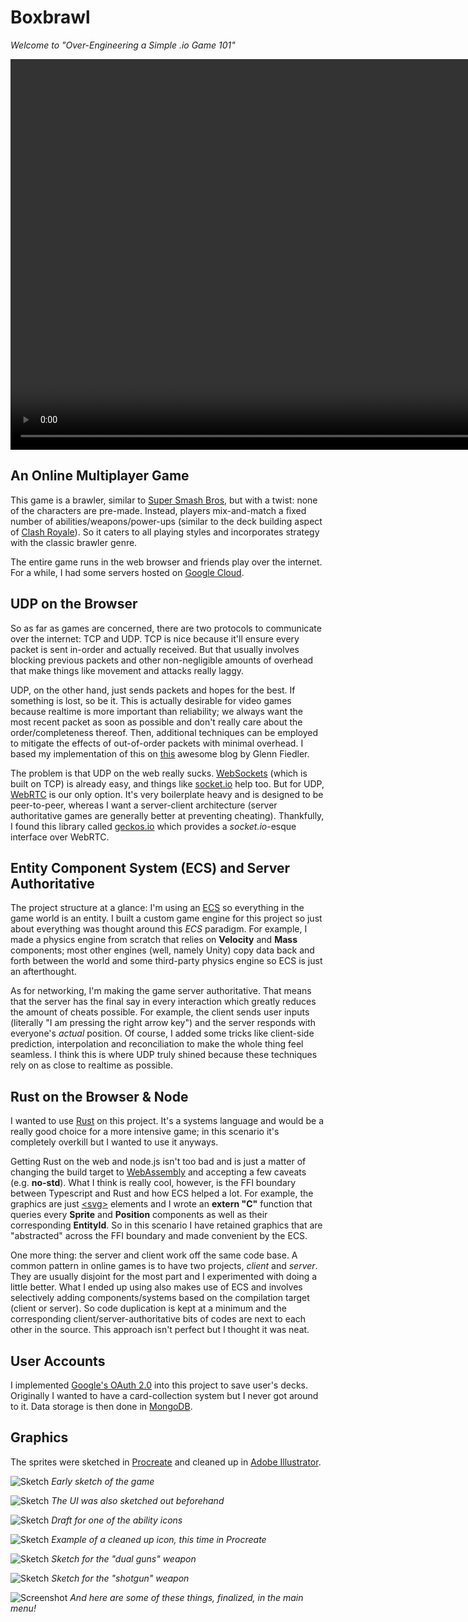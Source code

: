 # Boxbrawl
_Welcome to "Over-Engineering a Simple .io Game 101"_

<video width="1250" autoplay loop muted playsinline>
    <source src="assets/preview.mp4" type="video/mp4" />
    Your browser does not support the video tag.
</video>

## An Online Multiplayer Game
This game is a brawler, similar to [Super Smash Bros](https://www.smashbros.com/en_US/), but with a twist: none of the characters are pre-made. Instead, players mix-and-match a fixed number of abilities/weapons/power-ups (similar to the deck building aspect of [Clash Royale](https://supercell.com/en/games/clashroyale/)). So it caters to all playing styles and incorporates strategy with the classic brawler genre.

The entire game runs in the web browser and friends play over the internet. For a while, I had some servers hosted on [Google Cloud](https://cloud.google.com/).

## UDP on the Browser
So as far as games are concerned, there are two protocols to communicate over the internet: TCP and UDP. TCP is nice because it'll ensure every packet is sent in-order and actually received. But that usually involves blocking previous packets and other non-negligible amounts of overhead that make things like movement and attacks really laggy.

UDP, on the other hand, just sends packets and hopes for the best. If something is lost, so be it. This is actually desirable for video games because realtime is more important than reliability; we always want the most recent packet as soon as possible and don't really care about the order/completeness thereof. Then, additional techniques can be employed to mitigate the effects of out-of-order packets with minimal overhead. I based my implementation of this on [this](https://gafferongames.com/) awesome blog by Glenn Fiedler.

The problem is that UDP on the web really sucks. [WebSockets](https://developer.mozilla.org/en-US/docs/Web/API/WebSockets_API) (which is built on TCP) is already easy, and things like [socket.io](https://socket.io/) help too. But for UDP, [WebRTC](https://webrtc.org/) is our only option. It's very boilerplate heavy and is designed to be peer-to-peer, whereas I want a server-client architecture (server authoritative games are generally better at preventing cheating). Thankfully, I found this library called [geckos.io](https://geckos.io/) which provides a _socket.io_-esque interface over WebRTC.

## Entity Component System (ECS) and Server Authoritative
The project structure at a glance: I'm using an [ECS](https://github.com/Ralith/hecs) so everything in the game world is an entity. I built a custom game engine for this project so just about everything was thought around this _ECS_ paradigm. For example, I made a physics engine from scratch that relies on **Velocity** and **Mass** components; most other engines (well, namely Unity) copy data back and forth between the world and some third-party physics engine so ECS is just an afterthought.

As for networking, I'm making the game server authoritative. That means that the server has the final say in every interaction which greatly reduces the amount of cheats possible. For example, the client sends user inputs (literally "I am pressing the right arrow key") and the server responds with everyone's _actual_ position. Of course, I added some tricks like client-side prediction, interpolation and reconciliation to make the whole thing feel seamless. I think this is where UDP truly shined because these techniques rely on as close to realtime as possible.

## Rust on the Browser & Node
I wanted to use [Rust](https://www.rust-lang.org/) on this project. It's a systems language and would be a really good choice for a more intensive game; in this scenario it's completely overkill but I wanted to use it anyways.

Getting Rust on the web and node.js isn't too bad and is just a matter of changing the build target to [WebAssembly](https://webassembly.org/) and accepting a few caveats (e.g. **no-std**). What I think is really cool, however, is the FFI boundary between Typescript and Rust and how ECS helped a lot. For example, the graphics are just [&lt;svg&gt;](https://developer.mozilla.org/en-US/docs/Web/SVG/Element/svg) elements and I wrote an **extern "C"** function that queries every **Sprite** and **Position** components as well as their corresponding **EntityId**. So in this scenario I have retained graphics that are "abstracted" across the FFI boundary and made convenient by the ECS.

One more thing: the server and client work off the same code base. A common pattern in online games is to have two projects, _client_ and _server_. They are usually disjoint for the most part and I experimented with doing a little better. What I ended up using also makes use of ECS and involves selectively adding components/systems based on the compilation target (client or server). So code duplication is kept at a minimum and the corresponding client/server-authoritative bits of codes are next to each other in the source. This approach isn't perfect but I thought it was neat.

## User Accounts
I implemented [Google's OAuth 2.0](https://developers.google.com/identity/protocols/oauth2) into this project to save user's decks. Originally I wanted to have a card-collection system but I never got around to it. Data storage is then done in [MongoDB](https://www.mongodb.com/).

## Graphics
The sprites were sketched in [Procreate](https://procreate.com/) and cleaned up in [Adobe Illustrator](https://www.adobe.com/products/illustrator.html).

![Sketch](./assets/sketch_01.jpeg)
_Early sketch of the game_

![Sketch](./assets/sketch_02.jpeg)
_The UI was also sketched out beforehand_

![Sketch](./assets/sketch_03.jpg)
_Draft for one of the ability icons_

![Sketch](./assets//sketch_04.jpg)
_Example of a cleaned up icon, this time in Procreate_

![Sketch](./assets/sketch_05.jpeg)
_Sketch for the "dual guns" weapon_

![Sketch](./assets/sketch_06.jpeg)
_Sketch for the "shotgun" weapon_

![Screenshot](./assets/screenshot.jpeg)
_And here are some of these things, finalized, in the main menu!_
